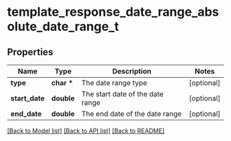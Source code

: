 # template_response_date_range_absolute_date_range_t

## Properties
Name | Type | Description | Notes
------------ | ------------- | ------------- | -------------
**type** | **char \*** | The date range type | [optional] 
**start_date** | **double** | The start date of the date range | [optional] 
**end_date** | **double** | The end date of the date range | [optional] 

[[Back to Model list]](../README.md#documentation-for-models) [[Back to API list]](../README.md#documentation-for-api-endpoints) [[Back to README]](../README.md)


